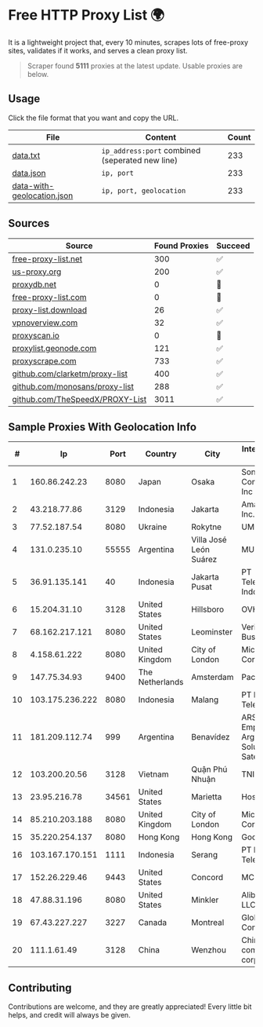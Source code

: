 
# Free HTTP Proxy List 🌍

It is a lightweight project that, every 10 minutes, scrapes lots of free-proxy sites, validates if it works, and serves a clean proxy list.


> Scraper found **5111** proxies at the latest update. Usable proxies are below.

## Usage

Click the file format that you want and copy the URL.


|File|Content|Count|
|----|-------|-----|
|[data.txt](https://raw.githubusercontent.com/themiralay/Proxy-List-World/master/data.txt)|`ip_address:port` combined (seperated new line)|233|
|[data.json](https://raw.githubusercontent.com/themiralay/Proxy-List-World/master/data.json)|`ip, port`|233|
|[data-with-geolocation.json](https://raw.githubusercontent.com/themiralay/Proxy-List-World/master/data-with-geolocation.json)|`ip, port, geolocation`|233|

## Sources

|Source|Found Proxies|Succeed|
|------|-------------|-------|
|[free-proxy-list.net](https://free-proxy-list.net)|300|✅|
|[us-proxy.org](https://www.us-proxy.org)|200|✅|
|[proxydb.net](http://proxydb.net)|0|🚫|
|[free-proxy-list.com](https://free-proxy-list.com/?page=&port=&type%5B%5D=http&type%5B%5D=https&up_time=0&search=Search)|0|🚫|
|[proxy-list.download](https://www.proxy-list.download/HTTP)|26|✅|
|[vpnoverview.com](https://vpnoverview.com/privacy/anonymous-browsing/free-proxy-servers)|32|✅|
|[proxyscan.io](https://www.proxyscan.io)|0|🚫|
|[proxylist.geonode.com](https://proxylist.geonode.com/api/proxy-list?limit=300&page=1&sort_by=lastChecked&sort_type=desc&protocols=http,https)|121|✅|
|[proxyscrape.com](https://api.proxyscrape.com/v2/?request=displayproxies&protocol=http&timeout=10000&country=all&ssl=all&anonymity=all)|733|✅|
|[github.com/clarketm/proxy-list](https://raw.githubusercontent.com/clarketm/proxy-list/master/proxy-list-raw.txt)|400|✅|
|[github.com/monosans/proxy-list](https://raw.githubusercontent.com/monosans/proxy-list/main/proxies/http.txt)|288|✅|
|[github.com/TheSpeedX/PROXY-List](https://raw.githubusercontent.com/TheSpeedX/PROXY-List/master/http.txt)|3011|✅|


## Sample Proxies With Geolocation Info

|#|Ip|Port|Country|City|Internet Service Provider|
|-|--|----|-------|----|-------------------------|
|1|160.86.242.23|8080|Japan|Osaka|Sony Network Communications Inc|
|2|43.218.77.86|3129|Indonesia|Jakarta|Amazon.com, Inc.|
|3|77.52.187.54|8080|Ukraine|Rokytne|UMC|
|4|131.0.235.10|55555|Argentina|Villa José León Suárez|MUSURIT|
|5|36.91.135.141|40|Indonesia|Jakarta Pusat|PT Telekomunikasi Indonesia|
|6|15.204.31.10|3128|United States|Hillsboro|OVH SAS|
|7|68.162.217.121|8080|United States|Leominster|Verizon Business|
|8|4.158.61.222|8080|United Kingdom|City of London|Microsoft Corporation|
|9|147.75.34.93|9400|The Netherlands|Amsterdam|Packet Host, Inc.|
|10|103.175.236.222|8080|Indonesia|Malang|PT Marva Global Telekomunikasi|
|11|181.209.112.74|999|Argentina|Benavídez|ARSAT - Empresa Argentina de Soluciones Satelitales S.A.|
|12|103.200.20.56|3128|Vietnam|Quận Phú Nhuận|TNIX|
|13|23.95.216.78|34561|United States|Marietta|HostPapa|
|14|85.210.203.188|8080|United Kingdom|City of London|Microsoft Corporation|
|15|35.220.254.137|8080|Hong Kong|Hong Kong|Google LLC|
|16|103.167.170.151|1111|Indonesia|Serang|PT Rajeg Media Telekomunikasi|
|17|152.26.229.46|9443|United States|Concord|MCNC|
|18|47.88.31.196|8080|United States|Minkler|Alibaba.com LLC|
|19|67.43.227.227|3227|Canada|Montreal|GloboTech Communications|
|20|111.1.61.49|3128|China|Wenzhou|China Mobile communications corporation|



## Contributing

Contributions are welcome, and they are greatly appreciated! Every
little bit helps, and credit will always be given.

